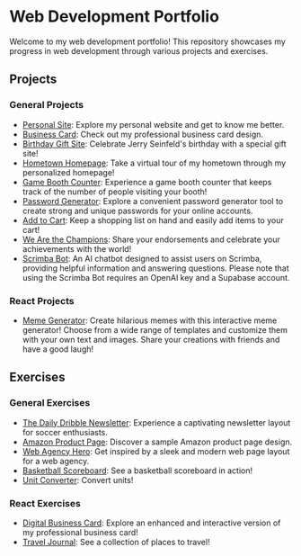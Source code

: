 # Web Development Portfolio

Welcome to my web development portfolio! This repository showcases my progress in web development through various projects and exercises.

## Projects

### General Projects

- [Personal Site](https://dulcet-mousse-84a6f6.netlify.app/): Explore my personal website and get to know me better.
- [Business Card](https://business-card-evanl.netlify.app/): Check out my professional business card design.
- [Birthday Gift Site](https://birthday-gift-site-evanl.netlify.app/): Celebrate Jerry Seinfeld's birthday with a special gift site!
- [Hometown Homepage](https://hometown-homepage-evanl.netlify.app/): Take a virtual tour of my hometown through my personalized homepage!
- [Game Booth Counter](https://game-booth-counter-evanl.netlify.app/): Experience a game booth counter that keeps track of the number of people visiting your booth!
- [Password Generator](https://password-generator-evanl.netlify.app/): Explore a convenient password generator tool to create strong and unique passwords for your online accounts.
- [Add to Cart](https://add-to-cart-evanl.netlify.app/): Keep a shopping list on hand and easily add items to your cart!
- [We Are the Champions](https://we-are-the-champions-evanl.netlify.app/): Share your endorsements and celebrate your achievements with the world!
- [Scrimba Bot](https://scrimba-bot.netlify.app/): An AI chatbot designed to assist users on Scrimba, providing helpful information and answering questions. Please note that using the Scrimba Bot requires an OpenAI key and a Supabase account.

### React Projects

- [Meme Generator](https://meme-generator-evanl.netlify.app/): Create hilarious memes with this interactive meme generator! Choose from a wide range of templates and customize them with your own text and images. Share your creations with friends and have a good laugh!

## Exercises

### General Exercises

- [The Daily Dribble Newsletter](https://the-daily-dribble-newsletter-evanl.netlify.app/): Experience a captivating newsletter layout for soccer enthusiasts.
- [Amazon Product Page](https://amazon-product-page-evanl.netlify.app/): Discover a sample Amazon product page design.
- [Web Agency Hero](https://web-agency-hero-evanl.netlify.app/): Get inspired by a sleek and modern web page layout for a web agency.
- [Basketball Scoreboard](https://basketball-scoreboard-evanl.netlify.app): See a basketball scoreboard in action!
- [Unit Converter](https://unit-converter-evanl.netlify.app/): Convert units!

### React Exercises

- [Digital Business Card](https://digital-business-card-evanl.netlify.app/): Explore an enhanced and interactive version of my professional business card!
- [Travel Journal](https://travel-journal-evanl.netlify.app/): See a collection of places to travel!
